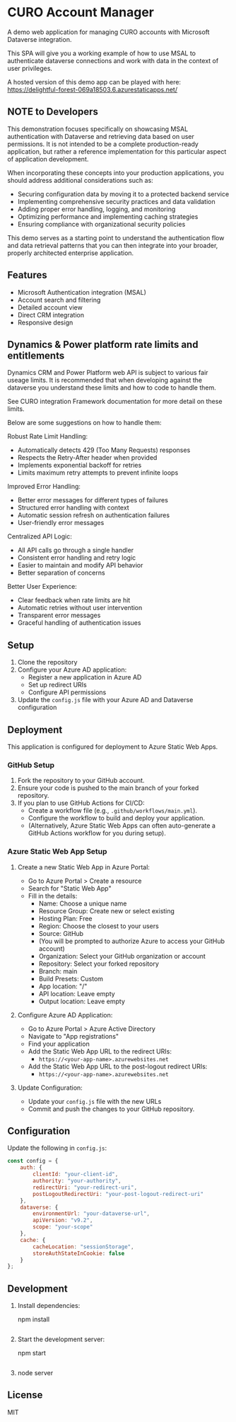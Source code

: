 # CURO Account Manager

A demo web application for managing CURO accounts with Microsoft Dataverse integration.

This SPA will give you a working example of how to use MSAL to authenticate dataverse connections and work with data in the context of user privileges.

A hosted version of this demo app can be played with here: https://delightful-forest-069a18503.6.azurestaticapps.net/ 

## NOTE to Developers

This demonstration focuses specifically on showcasing MSAL authentication with Dataverse and retrieving data based on user permissions. It is not intended to be a complete production-ready application, but rather a reference implementation for this particular aspect of application development.

When incorporating these concepts into your production applications, you should address additional considerations such as:
- Securing configuration data by moving it to a protected backend service
- Implementing comprehensive security practices and data validation
- Adding proper error handling, logging, and monitoring
- Optimizing performance and implementing caching strategies
- Ensuring compliance with organizational security policies

This demo serves as a starting point to understand the authentication flow and data retrieval patterns that you can then integrate into your broader, properly architected enterprise application.

## Features

- Microsoft Authentication integration (MSAL)
- Account search and filtering
- Detailed account view
- Direct CRM integration
- Responsive design

## Dynamics & Power platform rate limits and entitlements

Dynamics CRM and Power Platform web API is subject to various fair useage limits.  It is recommended that when developing against the dataverse you understand these limits and how to code to handle them.  

See CURO integration Framework documentation for more detail on these limits.

Below are some suggestions on how to handle them: 

Robust Rate Limit Handling:
- Automatically detects 429 (Too Many Requests) responses
- Respects the Retry-After header when provided
- Implements exponential backoff for retries
- Limits maximum retry attempts to prevent infinite loops

Improved Error Handling:
- Better error messages for different types of failures
- Structured error handling with context
- Automatic session refresh on authentication failures
- User-friendly error messages

Centralized API Logic:
- All API calls go through a single handler
- Consistent error handling and retry logic
- Easier to maintain and modify API behavior
- Better separation of concerns

Better User Experience:
- Clear feedback when rate limits are hit
- Automatic retries without user intervention
- Transparent error messages
- Graceful handling of authentication issues

## Setup

1. Clone the repository
2. Configure your Azure AD application:
   - Register a new application in Azure AD
   - Set up redirect URIs
   - Configure API permissions
3. Update the `config.js` file with your Azure AD and Dataverse configuration

## Deployment

This application is configured for deployment to Azure Static Web Apps.

### GitHub Setup

1. Fork the repository to your GitHub account.
2. Ensure your code is pushed to the main branch of your forked repository.
3. If you plan to use GitHub Actions for CI/CD:
   - Create a workflow file (e.g., `.github/workflows/main.yml`).
   - Configure the workflow to build and deploy your application.
   - (Alternatively, Azure Static Web Apps can often auto-generate a GitHub Actions workflow for you during setup).

### Azure Static Web App Setup

1. Create a new Static Web App in Azure Portal:
   - Go to Azure Portal > Create a resource
   - Search for "Static Web App"
   - Fill in the details:
     - Name: Choose a unique name
     - Resource Group: Create new or select existing
     - Hosting Plan: Free
     - Region: Choose the closest to your users
     - Source: GitHub
     - (You will be prompted to authorize Azure to access your GitHub account)
     - Organization: Select your GitHub organization or account
     - Repository: Select your forked repository
     - Branch: main
     - Build Presets: Custom
     - App location: "/"
     - API location: Leave empty
     - Output location: Leave empty

2. Configure Azure AD Application:
   - Go to Azure Portal > Azure Active Directory
   - Navigate to "App registrations"
   - Find your application
   - Add the Static Web App URL to the redirect URIs:
     - `https://<your-app-name>.azurewebsites.net`
   - Add the Static Web App URL to the post-logout redirect URIs:
     - `https://<your-app-name>.azurewebsites.net`

3. Update Configuration:
   - Update your `config.js` file with the new URLs
   - Commit and push the changes to your GitHub repository.

## Configuration

Update the following in `config.js`:

```javascript
const config = {
    auth: {
        clientId: "your-client-id",
        authority: "your-authority",
        redirectUri: "your-redirect-uri",
        postLogoutRedirectUri: "your-post-logout-redirect-uri"
    },
    dataverse: {
        environmentUrl: "your-dataverse-url",
        apiVersion: "v9.2",
        scope: "your-scope"
    },
    cache: {
        cacheLocation: "sessionStorage",
        storeAuthStateInCookie: false
    }
};
```

## Development

1. Install dependencies:

   npm install
   ```
2. Start the development server:

   npm start
   ```

3. node server


## License

MIT 